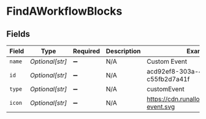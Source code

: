 # FindAWorkflowBlocks


## Fields

| Field                                        | Type                                         | Required                                     | Description                                  | Example                                      |
| -------------------------------------------- | -------------------------------------------- | -------------------------------------------- | -------------------------------------------- | -------------------------------------------- |
| `name`                                       | *Optional[str]*                              | :heavy_minus_sign:                           | N/A                                          | Custom Event                                 |
| `id`                                         | *Optional[str]*                              | :heavy_minus_sign:                           | N/A                                          | acd92ef8-303a-4c31-b323-c55fb2d7a41f         |
| `type`                                       | *Optional[str]*                              | :heavy_minus_sign:                           | N/A                                          | customEvent                                  |
| `icon`                                       | *Optional[str]*                              | :heavy_minus_sign:                           | N/A                                          | https://cdn.runalloy.com/icons/app-event.svg |